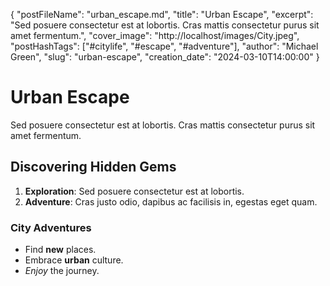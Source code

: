 {
    "postFileName": "urban_escape.md",
    "title": "Urban Escape",
    "excerpt": "Sed posuere consectetur est at lobortis. Cras mattis consectetur purus sit amet fermentum.",
    "cover_image": "http://localhost/images/City.jpeg",
    "postHashTags": ["#citylife", "#escape", "#adventure"],
    "author": "Michael Green",
    "slug": "urban-escape",
    "creation_date": "2024-03-10T14:00:00"
}

# Urban Escape

Sed posuere consectetur est at lobortis. Cras mattis consectetur purus sit amet fermentum.

## Discovering Hidden Gems

1. **Exploration**: Sed posuere consectetur est at lobortis.
2. **Adventure**: Cras justo odio, dapibus ac facilisis in, egestas eget quam.

### City Adventures

- Find **new** places.
- Embrace **urban** culture.
- *Enjoy* the journey.
